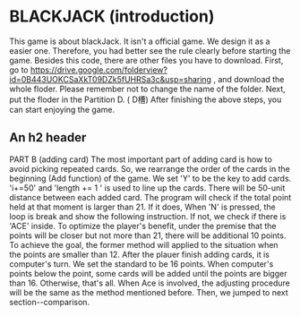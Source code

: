 BLACKJACK (introduction)
============
This game is about blackJack. It isn't a official game. We design it as a easier one.  Therefore, you had better see the rule clearly before starting the game. 
Besides this code, there are other files you have to download.
First, go to https://drive.google.com/folderview?id=0B443UOKCSaXkT09DZk5fUHRSa3c&usp=sharing , and download the whole floder. Please remember not to change the name of the folder. Next, put the floder in the Partition D. ( D槽)
After finishing the above steps, you can start enjoying the game.


An h2 header
------------




PART B (adding card)
The most important part of adding card is how to avoid picking repeated cards.
So, we rearrange the order of the cards in the beginning (Add function) of the game. We set 'Y' to be the key to add cards. 'i+=50' and 'length += 1 ' is used to line up the cards. There will be 50-unit distance between each added card. The program will check if the total point held at that moment is larger than 21. If it does, When 'N' is pressed, the loop is break and show the following instruction. If not, we check if there is 'ACE' inside. To optimize the player's benefit, under the premise that the points will be closer but not more than 21, there will be additional 10 points. To achieve the goal, the former method will applied to the situation when the points are smaller than 12. 
After the plauer finish adding cards, it is computer's turn. We set the standard to be 16 points. When computer's points below the point, some cards will be added until the points are bigger than 16. Otherwise, that's all. When Ace is involved, the adjusting procedure will be the same as the method mentioned before. Then, we jumped to next section--comparison.
